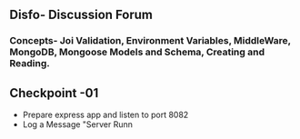 ## Disfo- Discussion Forum

### Concepts- Joi Validation, Environment Variables, MiddleWare, MongoDB, Mongoose Models and Schema, Creating and Reading.

## Checkpoint -01

- Prepare express app and listen to port 8082
- Log a Message "Server Runn
